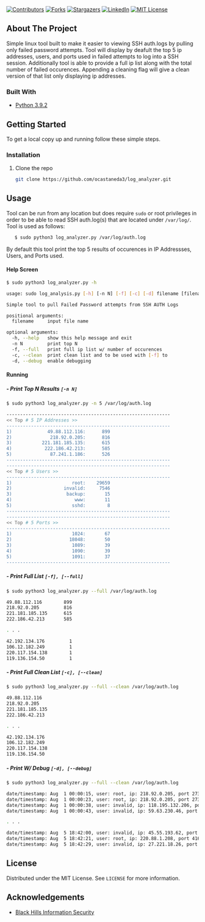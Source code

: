 <!-- PROJECT SHIELDS -->
[![Contributors][contributors-shield]][contributors-url]
[![Forks][forks-shield]][forks-url]
[![Stargazers][stars-shield]][stars-url]
[![LinkedIn][linkedin-shield]][linkedin-url]
[![MIT License][license-shield]][license-url]

<!-- ABOUT THE PROJECT -->
## About The Project

Simple linux tool built to make it easier to viewing SSH auth.logs by pulling only failed password attempts. Tool will display by deafult the top 5 ip addresses, users, and ports used in failed attempts to log into a SSH session. Additionally tool is able to provide a full ip list along with the total number of failed occurences. Appending a cleaning flag will give a clean version of that list only displaying ip addresses. 


### Built With

* [Python 3.9.2](https://www.python.org/downloads/)


<!-- GETTING STARTED -->
## Getting Started

To get a local copy up and running follow these simple steps.

### Installation

1. Clone the repo
   ```sh
   git clone https://github.com/ocastaneda3/log_analyzer.git
   ```

<!-- USAGE EXAMPLES -->
## Usage

Tool can be run from any location but does require ```sudo``` or root privileges in order to be able to read SSH auth.log(s) that are located under ```/var/log/```. Tool is used as follows:
   ```sh 
      $ sudo python3 log_analyzer.py /var/log/auth.log
   ```
By default this tool print the top 5 results of occurences in IP Addressses, Users, and Ports used.

#### Help Screen 
   ```sh
   $ sudo python3 log_analyzer.py -h

   usage: sudo log_analysis.py [-h] [-n N] [-f] [-c] [-d] filename [filename ...]

   Simple tool to pull Failed Password attempts from SSH AUTH Logs

   positional arguments:
     filename     input file name

   optional arguments:
     -h, --help   show this help message and exit
     -n N         print top N
     -f, --full   print full ip list w/ number of occurences
     -c, --clean  print clean list and to be used with [-f] to
     -d, --debug  enable debugging

   ```

#### Running

##### - Print Top N Results ```[-n N]```
   ```sh
   $ sudo python3 log_analyzer.py -n 5 /var/log/auth.log

   ------------------------------------------------------------
   << Top # 5 IP Addresses >>
   ------------------------------------------------------------
   1)             49.88.112.116:      899
   2)              218.92.0.205:      816
   3)           221.181.185.135:      615
   4)            222.186.42.213:      585
   5)              87.241.1.186:      526
   ------------------------------------------------------------
   ------------------------------------------------------------
   << Top # 5 Users >>
   ------------------------------------------------------------
   1)                      root:    29659
   2)                   invalid:     7546
   3)                    backup:       15
   4)                       www:       11
   5)                      sshd:        8
   ------------------------------------------------------------
   ------------------------------------------------------------
   << Top # 5 Ports >>
   ------------------------------------------------------------
   1)                      1024:       67
   2)                     18048:       50
   3)                      1089:       39
   4)                      1090:       39
   5)                      1091:       37
   ------------------------------------------------------------
   ```
   
##### - Print Full List ```[-f], [--full]```
   ```sh
   $ sudo python3 log_analyzer.py --full /var/log/auth.log

   49.88.112.116        899
   218.92.0.205         816
   221.181.185.135      615
   222.186.42.213       585

   . . .

   42.192.134.176         1
   106.12.182.249         1
   220.117.154.138        1
   119.136.154.50         1
   ```
 
##### - Print Full Clean List ```[-c], [--clean]```
   ```sh
   $ sudo python3 log_analyzer.py --full --clean /var/log/auth.log

   49.88.112.116
   218.92.0.205
   221.181.185.135
   222.186.42.213

   . . . 

   42.192.134.176
   106.12.182.249
   220.117.154.138
   119.136.154.50
   ```
  
  ##### - Print W/ Debug ```[-d], [--debug]```
   ```sh
   $ sudo python3 log_analyzer.py --full --clean /var/log/auth.log

   date/timestamp: Aug  1 00:00:15, user: root, ip: 218.92.0.205, port 27348
   date/timestamp: Aug  1 00:00:23, user: root, ip: 218.92.0.205, port 27348
   date/timestamp: Aug  1 00:00:38, user: invalid, ip: 118.195.132.206, port 57754
   date/timestamp: Aug  1 00:00:43, user: invalid, ip: 59.63.230.46, port 57910

   . . .

   date/timestamp: Aug  5 18:42:00, user: invalid, ip: 45.55.193.62, port 37152
   date/timestamp: Aug  5 18:42:21, user: root, ip: 220.88.1.208, port 41622
   date/timestamp: Aug  5 18:42:29, user: invalid, ip: 27.221.18.26, port 50646

   ```
   
<!-- LICENSE -->
## License

Distributed under the MIT License. See `LICENSE` for more information.

<!-- ACKNOWLEDGEMENTS -->
## Acknowledgements

* [Black Hills Information Security](https://www.youtube.com/watch?v=6j0zjmaYcXs&t=3241s)


<!-- MARKDOWN LINKS & IMAGES -->
<!-- https://www.markdownguide.org/basic-syntax/#reference-style-links -->
[contributors-shield]: https://img.shields.io/github/contributors/ocastaneda3/log_analyzer?style=for-the-badge
[contributors-url]: https://github.com/ocastaneda3/log_analyzer/graphs/contributors
[forks-shield]: https://img.shields.io/github/forks/ocastaneda3/log_analyzer?style=for-the-badge
[forks-url]: https://github.com/ocastaneda3/log_analyzer/network/members
[stars-shield]: https://img.shields.io/github/stars/ocastaneda3/log_analyzer?style=for-the-badge
[stars-url]: https://github.com/ocastaneda3/log_analyzer/stargazers
[linkedin-shield]: https://img.shields.io/badge/-LinkedIn-black.svg?style=for-the-badge&logo=linkedin&colorB=555
[linkedin-url]: https://linkedin.com/in/oscar-castaneda93/
[license-shield]: https://img.shields.io/github/license/ocastaneda3/log_analyzer?style=for-the-badge
[license-url]: https://github.com/ocastaneda3/log_analyzer/blob/main/LICENSE
